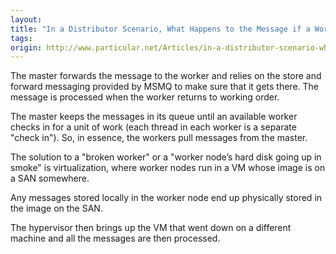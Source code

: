 ```yaml
---
layout:
title: "In a Distributor Scenario, What Happens to the Message if a Worker Goes Down?"
tags: 
origin: http://www.particular.net/Articles/in-a-distributor-scenario-what-happens-to-the-message-if-a-worker-goes-down
---
```

The master forwards the message to the worker and relies on the store and forward messaging provided by MSMQ to make sure that it gets there. The message is processed when the worker returns to working order.

The master keeps the messages in its queue until an available worker checks in for a unit of work (each thread in each worker is a separate
"check in"). So, in essence, the workers pull messages from the master.

The solution to a "broken worker" or a "worker node’s hard disk going up in smoke" is virtualization, where worker nodes run in a VM whose image is on a SAN somewhere.

Any messages stored locally in the worker node end up physically stored in the image on the SAN.

The hypervisor then brings up the VM that went down on a different machine and all the messages are then processed.

